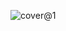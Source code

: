 ![cover@1](https://user-images.githubusercontent.com/105137538/167283076-920ce85a-ef0f-44c1-8b63-bc3600039e55.jpg)

<!---
angry-rat/angry-rat is a ✨ special ✨ repository because its `README.md` (this file) appears on your GitHub profile.
You can click the Preview link to take a look at your changes.
--->

